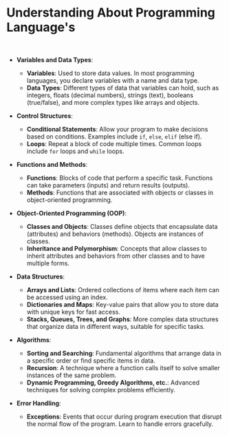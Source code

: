 # Understanding About Programming Language's
<br>

- **Variables and Data Types**:

  - **Variables**: Used to store data values. In most programming languages, you declare variables with a name and data type.
  - **Data Types**: Different types of data that variables can hold, such as integers, floats (decimal numbers), strings (text), booleans (true/false), and more complex types like arrays and objects.

- **Control Structures**:

  - **Conditional Statements**: Allow your program to make decisions based on conditions. Examples include `if`, `else`, `elif` (else if).
  - **Loops**: Repeat a block of code multiple times. Common loops include `for` loops and `while` loops.

- **Functions and Methods**:

  - **Functions**: Blocks of code that perform a specific task. Functions can take parameters (inputs) and return results (outputs).
  - **Methods**: Functions that are associated with objects or classes in object-oriented programming.

- **Object-Oriented Programming (OOP)**:

  - **Classes and Objects**: Classes define objects that encapsulate data (attributes) and behaviors (methods). Objects are instances of classes.
  - **Inheritance and Polymorphism**: Concepts that allow classes to inherit attributes and behaviors from other classes and to have multiple forms.

- **Data Structures**:

  - **Arrays and Lists**: Ordered collections of items where each item can be accessed using an index.
  - **Dictionaries and Maps**: Key-value pairs that allow you to store data with unique keys for fast access.
  - **Stacks, Queues, Trees, and Graphs**: More complex data structures that organize data in different ways, suitable for specific tasks.

- **Algorithms**:

  - **Sorting and Searching**: Fundamental algorithms that arrange data in a specific order or find specific items in data.
  - **Recursion**: A technique where a function calls itself to solve smaller instances of the same problem.
  - **Dynamic Programming, Greedy Algorithms, etc.**: Advanced techniques for solving complex problems efficiently.

- **Error Handling**:

  - **Exceptions**: Events that occur during program execution that disrupt the normal flow of the program. Learn to handle errors gracefully.
